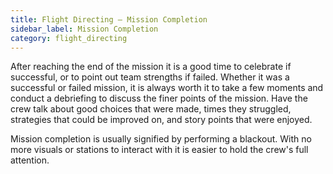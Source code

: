 ```yaml
---
title: Flight Directing — Mission Completion
sidebar_label: Mission Completion
category: flight_directing
---
```

After reaching the end of the mission it is a good time to celebrate if successful, or to point out team strengths if failed. Whether it was a successful or failed mission, it is always worth it to take a few moments and conduct a debriefing to discuss the finer points of the mission. Have the crew talk about good choices that were made, times they struggled, strategies that could be improved on, and story points that were enjoyed.

Mission completion is usually signified by performing a blackout. With no more visuals or stations to interact with it is easier to hold the crew's full attention.
